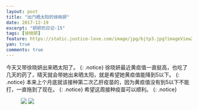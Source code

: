 ```yaml
---
layout: post
title: "出门晒太阳的徐晓妍"
date: 2017-12-19
excerpt: "妍妍的日记-15"
tags: [徐晓妍]
feature: https://static.justice-love.com/image/jpg/bjtp3.jpg?imageView2/1/w/1200/h/500
yan: true
comments: true
---
```

今天又带徐晓妍出来晒太阳了。
{: .notice}
徐晓妍最近黄疸值一直挺高，也吃了几天的药了，晴天就会带她出来晒太阳，就是希望她黄疸值能降到5以下。
{: .notice}
本来上个月底就该接种第二次乙肝疫苗的，因为黄疸值没有到5以下不能打，一直拖到了现在。
{: .notice}
希望这周接种疫苗可以顺利。
{: .notice}
<figure>
    <a href="{{ site.staticUrl }}/yanyan/image/taiyang1.jpg"><img src="{{ site.staticUrl }}/yanyan/image/taiyang1.jpg" /></a>
    <a href="{{ site.staticUrl }}/yanyan/image/taiyang2.jpg"><img src="{{ site.staticUrl }}/yanyan/image/taiyang2.jpg" /></a>
</figure>
